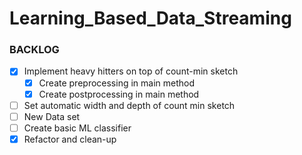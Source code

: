 # Learning_Based_Data_Streaming


### BACKLOG



- [X] Implement heavy hitters on top of count-min sketch
  - [X] Create preprocessing in main method
  - [X] Create postprocessing in main method
- [ ] Set automatic width and depth of count min sketch
- [ ] New Data set
- [ ] Create basic ML classifier
- [X] Refactor and clean-up